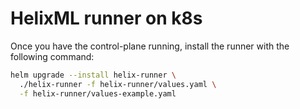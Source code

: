 # HelixML runner on k8s

Once you have the control-plane running, install the runner with the following command:

```bash
helm upgrade --install helix-runner \
  ./helix-runner -f helix-runner/values.yaml \
  -f helix-runner/values-example.yaml
```

